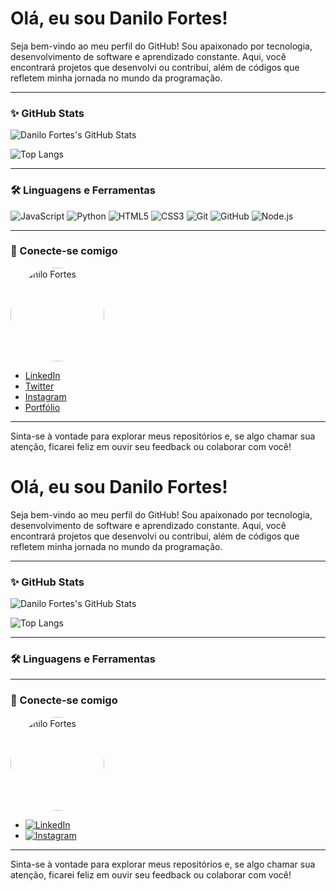 # Olá, eu sou Danilo Fortes! 

Seja bem-vindo ao meu perfil do GitHub! Sou apaixonado por tecnologia, desenvolvimento de software e aprendizado constante. Aqui, você encontrará projetos que desenvolvi ou contribuí, além de códigos que refletem minha jornada no mundo da programação.

---

### ✨ GitHub Stats

![Danilo Fortes's GitHub Stats](https://github-readme-stats.vercel.app/api?username=DaniloFortes&show_icons=true&theme=radical)

![Top Langs](https://github-readme-stats.vercel.app/api/top-langs/?username=DaniloFortes&layout=compact&theme=radical)

---

### 🛠️ Linguagens e Ferramentas

![JavaScript](https://img.shields.io/badge/-JavaScript-F7DF1E?style=flat-square&logo=javascript&logoColor=black)
![Python](https://img.shields.io/badge/-Python-3776AB?style=flat-square&logo=python&logoColor=white)
![HTML5](https://img.shields.io/badge/-HTML5-E34F26?style=flat-square&logo=html5&logoColor=white)
![CSS3](https://img.shields.io/badge/-CSS3-1572B6?style=flat-square&logo=css3&logoColor=white)
![Git](https://img.shields.io/badge/-Git-F05032?style=flat-square&logo=git&logoColor=white)
![GitHub](https://img.shields.io/badge/-GitHub-181717?style=flat-square&logo=github&logoColor=white)
![Node.js](https://img.shields.io/badge/-Node.js-339933?style=flat-square&logo=node.js&logoColor=white)

---

### 🔗 Conecte-se comigo

<img src="https://i.pinimg.com/736x/46/40/fb/4640fb53f1fd8627595f27c579a2c42f.jpg" alt="Danilo Fortes" width="150" style="border-radius: 50%;">

- [LinkedIn](https://www.linkedin.com/in/DaniloFortes)
- [Twitter](https://twitter.com/DaniloFortes)
- [Instagram](https://instagram.com/DaniloFortes)
- [Portfólio](https://danilofortes.dev)

---

Sinta-se à vontade para explorar meus repositórios e, se algo chamar sua atenção, ficarei feliz em ouvir seu feedback ou colaborar com você!
# Olá, eu sou Danilo Fortes! 

Seja bem-vindo ao meu perfil do GitHub! Sou apaixonado por tecnologia, desenvolvimento de software e aprendizado constante. Aqui, você encontrará projetos que desenvolvi ou contribuí, além de códigos que refletem minha jornada no mundo da programação.

---

### ✨ GitHub Stats

![Danilo Fortes's GitHub Stats](https://github-readme-stats.vercel.app/api?username=DaniloFortes&show_icons=true&theme=radical)

![Top Langs](https://github-readme-stats.vercel.app/api/top-langs/?username=DaniloFortes&layout=compact&theme=radical)

---

### 🛠️ Linguagens e Ferramentas



---

### 🔗 Conecte-se comigo

<img src="https://discord.com/channels/617722426272514059/617722426272514063/1313641781383921674" alt="Danilo Fortes" width="150" height="150" style="border-radius: 50%;">

- [![LinkedIn](https://img.shields.io/badge/-LinkedIn-blue?style=flat-square&logo=Linkedin&logoColor=white)](https://www.linkedin.com/in/danilo-fortes-74bb6b216/)
- [![Instagram](https://img.shields.io/badge/-Instagram-E4405F?style=flat-square&logo=instagram&logoColor=white)](https://instagram.com/indiofrtx)

---

Sinta-se à vontade para explorar meus repositórios e, se algo chamar sua atenção, ficarei feliz em ouvir seu feedback ou colaborar com você!
